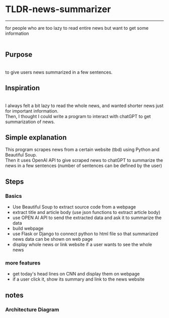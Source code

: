 # TLDR-news-summarizer
***
for people who are too lazy to read entire news but want to get some information
<br />
<br />

## Purpose
<br />
to give users news summarized in a few sentences.

## Inspiration
<br />
I always felt a bit lazy to read the whole news, and wanted shorter news just for important information.
<br />
Then, I thought I could write a program to interact with chatGPT to get summarization of news.

## Simple explanation
This program scrapes news from a certain website (tbd) using Python and Beautiful Soup.
<br />
Then it uses OpenAI API to give scraped news to chatGPT to summarize the news in a few sentences (number of sentences can be defined by the user)
<br />

## Steps
### Basics
- Use Beautiful Soup to extract source code from a webpage
- extract title and article body (use json functions to extract article body)
- use OPEN AI API to send the extracted data and ask it to summarize the data
- build webpage
- use Flask or Django to connect python to html file so that summarized news data can be shown on web page
- display whole news or link website if a user wants to see the whole news

### more features
- get today's head lines on CNN and display them on webpage 
- if a user click it, show its summary and link to the news website

## notes


### Architecture Diagram
